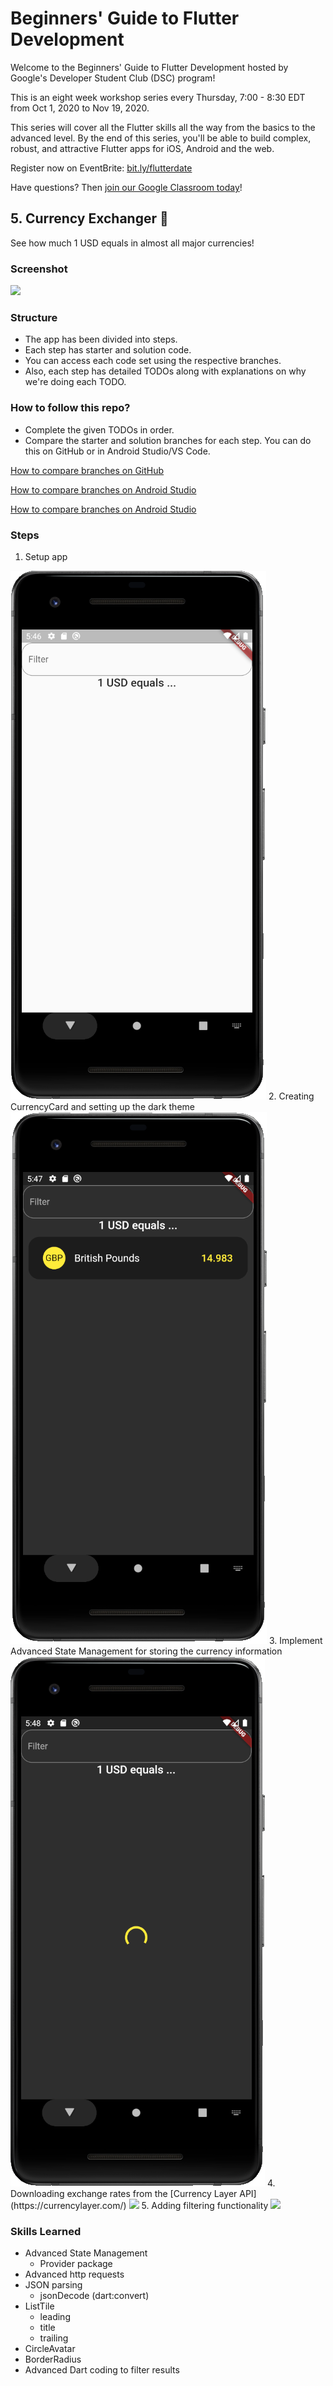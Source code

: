 # Beginners' Guide to Flutter Development

Welcome to the Beginners' Guide to Flutter Development hosted by Google's Developer Student Club (DSC) program!

This is an eight week workshop series every Thursday, 7:00 - 8:30 EDT from Oct 1, 2020 to Nov 19, 2020.

This series will cover all the Flutter skills all the way from the basics to the advanced level.
By the end of this series, you'll be able to build complex, robust, and attractive Flutter apps for iOS, Android and the web.

Register now on EventBrite: [bit.ly/flutterdate](https://bit.ly/flutterdate)

Have questions? Then [join our Google Classroom today](https://classroom.google.com/c/MTYyMzE1MDQwMDcx?cjc=5irho7x)!

## 5. Currency Exchanger 🤑

See how much 1 USD equals in almost all major currencies!

### Screenshot

<img src="assets/screenshot_3.gif">

### Structure

* The app has been divided into steps.
* Each step has starter and solution code.
* You can access each code set using the respective branches.
* Also, each step has detailed TODOs along with explanations on why we're doing each TODO.

### How to follow this repo?

* Complete the given TODOs in order.
* Compare the starter and solution branches for each step. You can do this on GitHub or in Android Studio/VS Code.

[How to compare branches on GitHub](https://docs.github.com/en/free-pro-team@latest/github/committing-changes-to-your-project/comparing-commits#comparing-branches)

[How to compare branches on Android Studio](https://medium.com/better-programming/how-to-use-git-in-android-studio-part-2-93cec67b91b0#:~:text=Go%20to%20%E2%80%9CVSC%E2%80%9D%20%2D%3E,choose%20%E2%80%9CCompare%20with%20current%E2%80%9D.&text=A%20popup%20%E2%80%9CCompare%20feature%20with,to%20commits%2C%20files%20to%20files.)

[How to compare branches on Android Studio](https://stackoverflow.com/a/57833947/11547064)

### Steps

1. Setup app
<img src="assets/screenshot_v1.png">
2. Creating CurrencyCard and setting up the dark theme
<img src="assets/screenshot_v2.png">
3. Implement Advanced State Management for storing the currency information
<img src="assets/screenshot_v3.png">
4. Downloading exchange rates from the [Currency Layer API](https://currencylayer.com/)
<img src="assets/screenshot_v4.gif">
5. Adding filtering functionality
<img src="assets/screenshot_3.gif">

### Skills Learned

* Advanced State Management
  * Provider package 
* Advanced http requests
* JSON parsing
  * jsonDecode (dart:convert)
* ListTile
  * leading
  * title
  * trailing
* CircleAvatar
* BorderRadius
* Advanced Dart coding to filter results